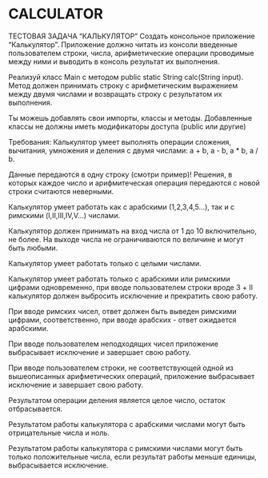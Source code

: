 # CALCULATOR
ТЕСТОВАЯ ЗАДАЧА “КАЛЬКУЛЯТОР”
Создать консольное приложение “Калькулятор”. Приложение должно читать из консоли введенные пользователем строки, числа, арифметические операции проводимые между 
ними и выводить в консоль результат их выполнения.

Реализуй класс Main с методом public static String calc(String input). Метод должен принимать строку с арифметическим выражением между двумя числами и возвращать 
строку с результатом их выполнения. 

Ты можешь добавлять свои импорты, классы и методы. Добавленные классы не должны иметь модификаторы доступа (public или другие)

Требования:
Калькулятор умеет выполнять операции сложения, вычитания, умножения и деления с двумя числами:
a + b, a - b, a * b, a / b.

Данные передаются в одну строку (смотри пример)! Решения, в которых каждое число и арифмитеческая операция передаются с новой строки считаются неверными.

Калькулятор умеет работать как с арабскими (1,2,3,4,5…), так и с римскими (I,II,III,IV,V…) числами.

Калькулятор должен принимать на вход числа от 1 до 10 включительно, не более. На выходе числа не ограничиваются по величине и могут быть любыми.

Калькулятор умеет работать только с целыми числами.

Калькулятор умеет работать только с арабскими или римскими цифрами одновременно, при вводе пользователем строки вроде 3 + II калькулятор должен
выбросить исключение и прекратить свою работу.

При вводе римских чисел, ответ должен быть выведен римскими цифрами, соответственно, при вводе арабских - ответ ожидается арабскими.

При вводе пользователем неподходящих чисел приложение выбрасывает исключение и завершает свою работу.

При вводе пользователем строки, не соответствующей одной из вышеописанных арифметических операций, приложение выбрасывает исключение и завершает свою работу.

Результатом операции деления является целое число, остаток отбрасывается. 

Результатом работы калькулятора с арабскими числами могут быть отрицательные числа и ноль.

Результатом работы калькулятора с римскими числами могут быть только положительные числа, если результат работы меньше единицы, выбрасывается исключение.

